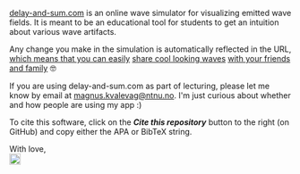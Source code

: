 [delay-and-sum.com](https://www.delay-and-sum.com) is an online wave simulator for visualizing emitted wave fields. It is meant to be an educational tool for students to get an intuition about various wave artifacts.

Any change you make in the simulation is automatically reflected in the URL, [which means that you can easily](https://delay-and-sum.com/?state=eyJkZWxheS1tb2RlbCI6InBsYW5lIiwidHVrZXktcm9sbCI6MC41LCJwdWxzZS1sZW5ndGgiOjgsInByb2JlIjp7ImFycmF5LXdpZHRoIjowLjA0LCJuLWVsZW1lbnRzIjo2NH0sImRpc3BsYXktbW9kZSI6ImVudmVsb3BlIiwic2FtcGxlLXBvaW50IjpbLTAuMDI4Mjk1LDAuMDMyMzU1NjI1MDAwMDAwMDA2XX0%3D) [share cool looking waves](https://delay-and-sum.com/?state=eyJjYW1lcmEiOnsicG9zIjpbLTAuMDAwOTc0NjIxNTYyNDIyNTIyNCwwLjAxODIzOTA0MTAzNTM3NTU1NF0sInNjYWxlIjowLjAyMzgyMDc3ODI5MjMzNTc4fSwicHJvYmUiOnsibi1lbGVtZW50cyI6NjR9LCJtYXhpbXVtLWRiIjotMjAsInNvdW5kLXNwZWVkIjoxMDAwLCJ0aW1lIjowLjAwMDA0MDE0NzU5ODIyNjEyNzMyLCJjZW50ZXItZnJlcXVlbmN5IjoxMDAwMDAwLCJzYW1wbGUtcG9pbnQiOlstMC4wNzAyMzU2MjUsMC4wNjI2OTM3NTAwMDAwMDAwMl19) [with your friends and family](https://delay-and-sum.com/?state=eyJkZWxheS1tb2RlbCI6ImRpdmVyZ2luZyIsInByb2JlIjp7Im4tZWxlbWVudHMiOjgyfSwidmlydHVhbC1zb3VyY2UiOlswLjAxMTY4NDM3NDk5OTk5OTk5NywwLjAxODI2NjI1MDAwMDAwMDAwOF0sInRpbWUiOjAuMDAwMDY5NDQxMzY0ODA0Mzc2NjYsInNhbXBsZS1wb2ludCI6Wy0wLjA0ODA2MzEyNSwwLjAyNjYxNjI1MDAwMDAwMDAwOF19) 🤓

If you are using delay-and-sum.com as part of lecturing, please let me know by email at magnus.kvalevag@ntnu.no. I'm just curious about whether and how people are using my app :)

To cite this software, click on the _**Cite this repository**_ button to the right (on GitHub) and copy either the APA or BibTeX string.

With love,
<br>
<img src="https://github.com/user-attachments/assets/acf78749-b858-47c0-a934-4f5a4039698c" alt="NTNU hovedlogo - farger - bredde" style="height: 20px;">
